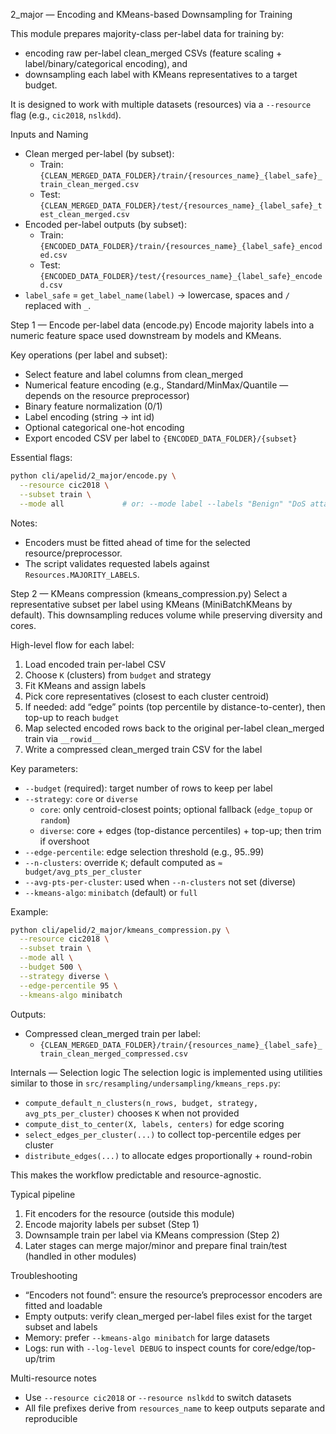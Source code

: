 2_major — Encoding and KMeans-based Downsampling for Training

This module prepares majority-class per-label data for training by:
- encoding raw per-label clean_merged CSVs (feature scaling + label/binary/categorical encoding), and
- downsampling each label with KMeans representatives to a target budget.

It is designed to work with multiple datasets (resources) via a `--resource` flag (e.g., `cic2018`, `nslkdd`).

Inputs and Naming
- Clean merged per-label (by subset):
  - Train: `{CLEAN_MERGED_DATA_FOLDER}/train/{resources_name}_{label_safe}_train_clean_merged.csv`
  - Test: `{CLEAN_MERGED_DATA_FOLDER}/test/{resources_name}_{label_safe}_test_clean_merged.csv`
- Encoded per-label outputs (by subset):
  - Train: `{ENCODED_DATA_FOLDER}/train/{resources_name}_{label_safe}_encoded.csv`
  - Test: `{ENCODED_DATA_FOLDER}/test/{resources_name}_{label_safe}_encoded.csv`
- `label_safe` = `get_label_name(label)` → lowercase, spaces and `/` replaced with `_`.

Step 1 — Encode per-label data (encode.py)
Encode majority labels into a numeric feature space used downstream by models and KMeans.

Key operations (per label and subset):
- Select feature and label columns from clean_merged
- Numerical feature encoding (e.g., Standard/MinMax/Quantile — depends on the resource preprocessor)
- Binary feature normalization (0/1)
- Label encoding (string → int id)
- Optional categorical one-hot encoding
- Export encoded CSV per label to `{ENCODED_DATA_FOLDER}/{subset}`

Essential flags:
```bash
python cli/apelid/2_major/encode.py \
  --resource cic2018 \
  --subset train \
  --mode all             # or: --mode label --labels "Benign" "DoS attacks-Hulk"
```
Notes:
- Encoders must be fitted ahead of time for the selected resource/preprocessor.
- The script validates requested labels against `Resources.MAJORITY_LABELS`.

Step 2 — KMeans compression (kmeans_compression.py)
Select a representative subset per label using KMeans (MiniBatchKMeans by default). This downsampling reduces volume while preserving diversity and cores.

High-level flow for each label:
1) Load encoded train per-label CSV
2) Choose `K` (clusters) from `budget` and strategy
3) Fit KMeans and assign labels
4) Pick core representatives (closest to each cluster centroid)
5) If needed: add “edge” points (top percentile by distance-to-center), then top-up to reach `budget`
6) Map selected encoded rows back to the original per-label clean_merged train via `__rowid__`
7) Write a compressed clean_merged train CSV for the label

Key parameters:
- `--budget` (required): target number of rows to keep per label
- `--strategy`: `core` or `diverse`
  - `core`: only centroid-closest points; optional fallback (`edge_topup` or `random`)
  - `diverse`: core + edges (top-distance percentiles) + top-up; then trim if overshoot
- `--edge-percentile`: edge selection threshold (e.g., 95..99)
- `--n-clusters`: override `K`; default computed as `≈ budget/avg_pts_per_cluster`
- `--avg-pts-per-cluster`: used when `--n-clusters` not set (diverse)
- `--kmeans-algo`: `minibatch` (default) or `full`

Example:
```bash
python cli/apelid/2_major/kmeans_compression.py \
  --resource cic2018 \
  --subset train \
  --mode all \
  --budget 500 \
  --strategy diverse \
  --edge-percentile 95 \
  --kmeans-algo minibatch
```

Outputs:
- Compressed clean_merged train per label:
  - `{CLEAN_MERGED_DATA_FOLDER}/train/{resources_name}_{label_safe}_train_clean_merged_compressed.csv`

Internals — Selection logic
The selection logic is implemented using utilities similar to those in `src/resampling/undersampling/kmeans_reps.py`:
- `compute_default_n_clusters(n_rows, budget, strategy, avg_pts_per_cluster)` chooses `K` when not provided
- `compute_dist_to_center(X, labels, centers)` for edge scoring
- `select_edges_per_cluster(...)` to collect top-percentile edges per cluster
- `distribute_edges(...)` to allocate edges proportionally + round-robin

This makes the workflow predictable and resource-agnostic.

Typical pipeline
1) Fit encoders for the resource (outside this module)
2) Encode majority labels per subset (Step 1)
3) Downsample train per label via KMeans compression (Step 2)
4) Later stages can merge major/minor and prepare final train/test (handled in other modules)

Troubleshooting
- “Encoders not found”: ensure the resource’s preprocessor encoders are fitted and loadable
- Empty outputs: verify clean_merged per-label files exist for the target subset and labels
- Memory: prefer `--kmeans-algo minibatch` for large datasets
- Logs: run with `--log-level DEBUG` to inspect counts for core/edge/top-up/trim

Multi-resource notes
- Use `--resource cic2018` or `--resource nslkdd` to switch datasets
- All file prefixes derive from `resources_name` to keep outputs separate and reproducible


